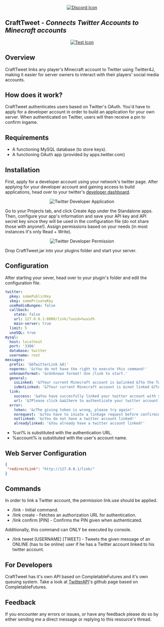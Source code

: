 <p align="center">
  <a href="https://discord.gg/VMCmgx6Sss"><img src="https://i.imgur.com/AioWqUf.png" alt="Discord Icon"/></a>
</p>

## CraftTweet - *Connects Twitter Accounts to Minecraft accounts*

<p align="center">
  <a href="https://discord.gg/VMCmgx6Sss"><img src="https://pbs.twimg.com/media/EttYQYmXAAY5D6B?format=png&name=large" alt="Test Icon"/></a>
</p>

## Overview
CraftTweet links any player's Minecraft account to Twitter using Twitter4J, making it easier for server owners to interact with their players' social media accounts.

## How does it work?
CraftTweet authenticates users based on Twitter's OAuth. You'd have to apply for a developer account in order to build an application for your own server. When authenticated on Twitter, users will then receive a pin to confirm ingame.

## Requirements

* A functioning MySQL database (to store keys).
* A functioning OAuth app (provided by apps.twitter.com)

## Installation
First, apply for a developer account using your network's twitter page. After applying for your developer account and gaining access to build applications, head over to your twitter's [developer dashboard]('https://developer.twitter.com/en/portal/dashboard').

<p align="center">
  <img src="https://i.imgur.com/diYOZoH.png" alt="Twitter Developer Application"/>
</p>

Go to your Projects tab, and click Create App under the Standalone apps. Then, configure your app's information and save your API key and API secret key since they will be used in the configuration file (do not share those with anyone!). Assign permissions based on your needs (in most instances it's only Read + Write).

<p align="center">
  <img src="https://i.imgur.com/SNqoHHa.png" alt="Twitter Developer Permission"/>
</p>

Drop CraftTweet.jar into your plugins folder and start your server.

## Configuration
After starting your sever, head over to your plugin's folder and edit the configuration file.

````YAML
twitter:
  pkey: somePublicKey
  skey: somePrivateKey
  useRedisBungee: false
  callback:
    state: false
    url: 127.0.0.1:8000/link/?uuid=%uuid%
    main-server: true
  limit: 5
  useSQL: true
mysql:
  host: localhost
  port: '3306'
  database: twitter
  username: root
messages:
  prefix: '&bTwitterLink &8|'
  noperms: '&cYou do not have the right to execute this command!'
  unknownformat: '&cUnknown format! Use /link to start.'
  general:
    isLinked: '&7Your current Minecraft account is &alinked &7to the Twitter account &a@%account%&7!'
    isNotLinked: '&7Your current Minecraft account is &cnot linked &7to any Twitter account!\n&7Use &a/link create &7to start the linking process.'
  link:
    success: '&aYou have succesfully linked your twitter account with your Minecraft account!'
    url: '&7Please click &a&lhere to authenticate your twitter account with your Minecraft account\n&7Use your &aPIN &7using /link confirm &aPIN &7to initiate the link.'
  error:
    token: '&cThe giving token is wrong, please try again!'
    norequest: '&cYou have to iniate a linkage request before confirming!'
    notlinked: '&cYou do not have a twitter account linked!'
    alreadylinked: '&You already have a twitter account linked!'
````


* %url% is substituted with the authentication URL.
* %account% is substituted with the user's account name.

## Web Server Configuration
````json
{
 "redirectLink": "http://127.0.0.1/link/"
}
````

## Commands
In order to link a Twitter account, the permission link.use should be applied.

* /link - Initial command.
* /link create - Fetches an authorization URL for authentication.
* /link confirm [PIN] - Confirms the PIN given when authenticated.

Additionally, this command can ONLY be executed by console.

* /link tweet [USERNAME] [TWEET] - Tweets the given message of an ONLINE (has to be online) user if he has a Twitter account linked to his twitter account.

## For Developers
CraftTweet has it's own API based on CompletableFutures and it's own queuing system. 
Take a look at [TwitterAPI](https://github.com/Internalizable/CraftTweet/blob/master/CraftTweet-common/src/main/java/me/internalizable/crafttweet/api/TwitterAPI.java)'s github page based on CompletableFutures.

## Feedback
If you encounter any errors or issues, or have any feedback please do so by either sending me a direct message or replying to this resource's thread.
